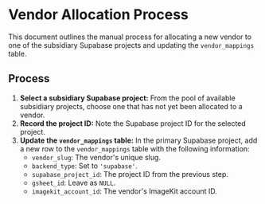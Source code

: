 # Vendor Allocation Process

This document outlines the manual process for allocating a new vendor to one of the subsidiary Supabase projects and updating the `vendor_mappings` table.

## Process

1.  **Select a subsidiary Supabase project:** From the pool of available subsidiary projects, choose one that has not yet been allocated to a vendor.
2.  **Record the project ID:** Note the Supabase project ID for the selected project.
3.  **Update the `vendor_mappings` table:** In the primary Supabase project, add a new row to the `vendor_mappings` table with the following information:
    *   `vendor_slug`: The vendor's unique slug.
    *   `backend_type`: Set to `'supabase'`.
    *   `supabase_project_id`: The project ID from the previous step.
    *   `gsheet_id`: Leave as `NULL`.
    *   `imagekit_account_id`: The vendor's ImageKit account ID.
